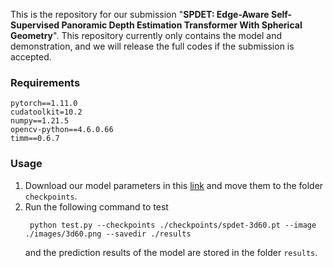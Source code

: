 This is the repository for our submission "**SPDET: Edge-Aware Self-Supervised Panoramic Depth Estimation Transformer With Spherical Geometry**". This repository currently only contains the model and demonstration, and we will release the full codes if the submission is accepted.

### Requirements
```
pytorch==1.11.0
cudatoolkit=10.2
numpy==1.21.5
opencv-python==4.6.0.66
timm==0.6.7
```

### Usage
1. Download our model parameters in this [link](https://drive.google.com/drive/folders/1Oh0RW_vFOY9pZKPWz0lipeRElruqFCq9?usp=sharing) and move them to the folder `checkpoints`.
2. Run the following command to test
   ```
    python test.py --checkpoints ./checkpoints/spdet-3d60.pt --image ./images/3d60.png --savedir ./results
   ```
    and the prediction results of the model are stored in the folder `results`.